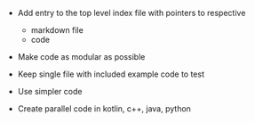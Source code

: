* Add entry to the top level index file with pointers to respective
  + markdown file
  + code

* Make code as modular as possible
* Keep single file with included example code to test
* Use simpler code
* Create parallel code in kotlin, c++, java, python

